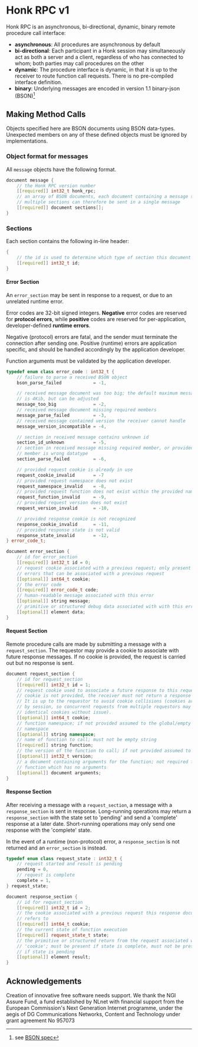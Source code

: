 # Honk RPC v1

Honk RPC is an asynchronous, bi-directional, dynamic, binary remote procedure call interface:
- **asynchronous**: All procedures are asynchronous by default
- **bi-directional**: Each participant in a Honk session may simultaneously act as both a server and a client, regardless of who has connected to whom; both parties may call procedures on the other
- **dynamic**: The procedure interface is dynamic, in that it is up to the receiver to route function call requests. There is no pre-compiled interface definition.
- **binary**: Underlying messages are encoded in version 1.1 binary-json (BSON)[^1]

## Making Method Calls

Objects specified here are BSON documents using BSON data-types. Unexpected members on any of these defined objects must be ignored by implementations.

### Object format for messages

All `message` objects have the following format.

```c++
document message {
    // the Honk RPC version number
    [[required]] int32_t honk_rpc;
    // an array of BSON documents, each document containing a message section
    // multiple sections can therefore be sent in a single message
    [[required]] document sections[];
}
```

### Sections

Each section contains the following in-line header:

```c++
{
    // the id is used to determine which type of section this document is
    [[required]] int32_t id;
}
```

#### Error Section

An `error_section` may be sent in response to a request, or due to an unrelated runtime error.

Error codes are 32-bit signed integers. **Negative** error codes are reserved for **protocol errors**, while **positive** codes are reserved for per-application, developer-defined **runtime errors**.

Negative (protocol) errors are fatal, and the sender must terminate the connection after sending one. Positive (runtime) errors are application specific, and should be handled accordingly by the application developer.

Function arguments must be validated by the application developer.

```c++
typedef enum class error_code : int32_t {
    // failure to parse a received BSON object
    bson_parse_failed            = -1,

    // received message document was too big; the default maximum message size
    // is 4Kib, but can be adjusted
    message_too_big              = -2,
    // received message document missing required members
    message_parse_failed         = -3,
    // received message contained version the receiver cannot handle
    message_version_incompatible = -4,

    // section in received message contains unknown id
    section_id_unknown           = -5,
    // section in received message missing required member, or provided
    // member is wrong datatype
    section_parse_failed         = -6,

    // provided request cookie is already in use
    request_cookie_invalid       = -7
    // provided request namespace does not exist
    request_namespace_invalid    = -8,
    // provided request function does not exist within the provided namespace
    request_function_invalid     = -9,
    // provided request version does not exist
    request_version_invalid      = -10,

    // provided response cookie is not recognized
    response_cookie_invalid      = -11,
    // provided response state is not valid
    response_state_invalid       = -12,
} error_code_t;

document error_section {
    // id for error_section
    [[required]] int32_t id = 0;
    // request cookie associated with a previous request; only present for
    // errors that can be associated with a previous request
    [[optional]] int64_t cookie;
    // the error code
    [[required]] error_code_t code;
    // human-readable message associated with this error
    [[optional]] string message;
    // primitive or structured debug data associated with with this error
    [[optional]] element data;
}
```
#### Request Section

Remote procedure calls are made by submitting a message with a `request_section`. The requestor may provide a cookie to associate with future response messages. If no cookie is provided, the request is carried out but no response is sent.

```c++
document request_section {
    // id for request_section
    [[required]] int32_t id = 1;
    // request cookie used to associate a future response to this request. If a
    // cookie is not provided, the receiver must not return a response section.
    // It is up to the requestor to avoid cookie collisions (cookies are scoped
    // by session, so concurrent requests from multiple requestors may use
    // identical cookies without issue).
    [[optional]] int64_t cookie;
    // function namespace; if not provided assumed to the global/empty ""
    // namespace
    [[optional]] string namespace;
    // name of function to call; must not be empty string
    [[required]] string function;
    // the version of the function to call; if not provided assumed to be 0
    [[optional]] int32_t version;
    // a document containing arguments for the function; not required for a
    // function which has no arguments
    [[optional]] document arguments;
}
```

#### Response Section

After receiving a message with a `request_section`, a message with a `response_section` is sent in response. Long-running operations may return a `response_section` with the state set to 'pending' and send a 'complete' response at a later date. Short-running operations may only send one response with the 'complete' state.

In the event of a runtime (non-protocol) error, a `response_section` is not returned and an `error_section` is instead.

```c++
typedef enum class request_state : int32_t {
    // request started and result is pending
    pending = 0,
    // request is complete
    complete = 1,
} request_state;

document response_section {
    // id for request_section
    [[required]] int32_t id = 2;
    // the cookie associated with a previous request this response document
    // refers to
    [[required]] int64_t cookie;
    // the current state of function execution
    [[required]] request_state_t state;
    // the primitive or structured return from the request associated with
    // 'cookie'; must be present if state is complete, must not be present
    // if state is pending
    [[optional]] element result;
}
```

## Acknowledgements

Creation of innovative free software needs support. We thank the NGI Assure Fund, a fund established by NLnet with financial support from the European Commission's Next Generation Internet programme, under the aegis of DG Communications Networks, Content and Technology under grant agreement No 957073

[^1]: see [BSON spec](https://bsonspec.org/spec.html)